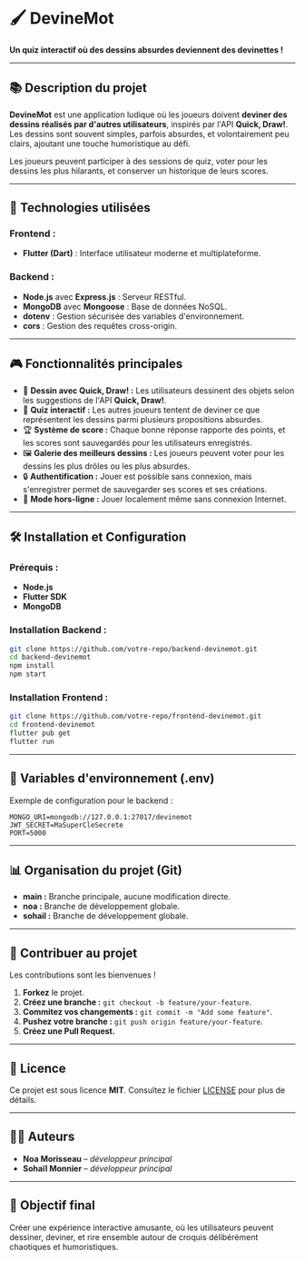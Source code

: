 # 🖌️ **DevineMot**

**Un quiz interactif où des dessins absurdes deviennent des devinettes !**

---

## 📚 **Description du projet**

**DevineMot** est une application ludique où les joueurs doivent **deviner des dessins réalisés par d'autres utilisateurs**, inspirés par l'API **Quick, Draw!**. Les dessins sont souvent simples, parfois absurdes, et volontairement peu clairs, ajoutant une touche humoristique au défi.  

Les joueurs peuvent participer à des sessions de quiz, voter pour les dessins les plus hilarants, et conserver un historique de leurs scores.

---

## 🚀 **Technologies utilisées**

### **Frontend :**  
- **Flutter (Dart)** : Interface utilisateur moderne et multiplateforme.

### **Backend :**  
- **Node.js** avec **Express.js** : Serveur RESTful.  
- **MongoDB** avec **Mongoose** : Base de données NoSQL.  
- **dotenv** : Gestion sécurisée des variables d'environnement.  
- **cors** : Gestion des requêtes cross-origin.

---

## 🎮 **Fonctionnalités principales**

- 🎨 **Dessin avec Quick, Draw! :** Les utilisateurs dessinent des objets selon les suggestions de l'API **Quick, Draw!**.  
- 🧠 **Quiz interactif :** Les autres joueurs tentent de deviner ce que représentent les dessins parmi plusieurs propositions absurdes.  
- 🏆 **Système de score :** Chaque bonne réponse rapporte des points, et les scores sont sauvegardés pour les utilisateurs enregistrés.  
- 🖼️ **Galerie des meilleurs dessins :** Les joueurs peuvent voter pour les dessins les plus drôles ou les plus absurdes.  
- 🔒 **Authentification :** Jouer est possible sans connexion, mais s'enregistrer permet de sauvegarder ses scores et ses créations.  
- 📶 **Mode hors-ligne :** Jouer localement même sans connexion Internet.

---

## 🛠️ **Installation et Configuration**

### **Prérequis :**
- **Node.js**  
- **Flutter SDK**  
- **MongoDB**  

### **Installation Backend :**
```bash
git clone https://github.com/votre-repo/backend-devinemot.git
cd backend-devinemot
npm install
npm start
```

### **Installation Frontend :**
```bash
git clone https://github.com/votre-repo/frontend-devinemot.git
cd frontend-devinemot
flutter pub get
flutter run
```

---

## 🔑 **Variables d'environnement (.env)**

Exemple de configuration pour le backend :
```env
MONGO_URI=mongodb://127.0.0.1:27017/devinemot
JWT_SECRET=MaSuperCleSecrete
PORT=5000
```

---

## 📊 **Organisation du projet (Git)**

- **main :** Branche principale, aucune modification directe.  
- **noa :** Branche de développement globale.  
- **sohail :** Branche de développement globale. 

---

## 🤝 **Contribuer au projet**

Les contributions sont les bienvenues !  
1. **Forkez** le projet.  
2. **Créez une branche :** `git checkout -b feature/your-feature`.  
3. **Commitez vos changements :** `git commit -m "Add some feature"`.  
4. **Pushez votre branche :** `git push origin feature/your-feature`.  
5. **Créez une Pull Request.**

---

## 📄 **Licence**

Ce projet est sous licence **MIT**. Consultez le fichier [LICENSE](LICENSE) pour plus de détails.

---

## 🧑‍💻 **Auteurs**

- **Noa Morisseau** – *développeur principal*  
- **Sohaïl Monnier** – *développeur principal*

---

## 🌟 **Objectif final**

Créer une expérience interactive amusante, où les utilisateurs peuvent dessiner, deviner, et rire ensemble autour de croquis délibérément chaotiques et humoristiques.

